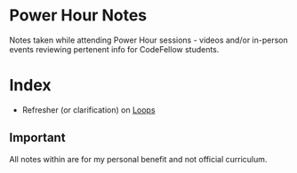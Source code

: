 # Power Hour Notes  
Notes taken while attending Power Hour sessions - videos and/or in-person events reviewing pertenent info for CodeFellow students.

# Index
- Refresher (or clarification) on [Loops](loops-refresher.md)  

## Important  
All notes within are for my personal benefit and not official curriculum.  
